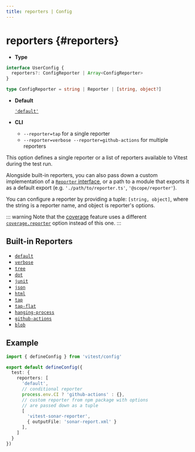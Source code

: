 ```yaml
---
title: reporters | Config
---
```


# reporters <CRoot /> {#reporters}

- **Type**

```ts
interface UserConfig {
  reporters?: ConfigReporter | Array<ConfigReporter>
}

type ConfigReporter = string | Reporter | [string, object?]
```

- **Default**

  [`'default'`](/guide/reporters#default-reporter)
- **CLI**
  - `--reporter=tap` for a single reporter
  - `--reporter=verbose --reporter=github-actions` for multiple reporters

This option defines a single reporter or a list of reporters available to Vitest during the test run.

Alongside built-in reporters, you can also pass down a custom implementation of a [`Reporter` interface](/api/advanced/reporters), or a path to a module that exports it as a default export (e.g. `'./path/to/reporter.ts'`, `'@scope/reporter'`).

You can configure a reporter by providing a tuple: `[string, object]`, where the string is a reporter name, and object is reporter's options.

::: warning
Note that the [coverage](/guide/coverage) feature uses a different [`coverage.reporter`](/config/coverage#reporter) option instead of this one.
:::

## Built-in Reporters

- [`default`](/guide/reporters#default-reporter)
- [`verbose`](/guide/reporters#verbose-reporter)
- [`tree`](/guide/reporters#tree-reporter)
- [`dot`](/guide/reporters#dot-reporter)
- [`junit`](/guide/reporters#junit-reporter)
- [`json`](/guide/reporters#json-reporter)
- [`html`](/guide/reporters#html-reporter)
- [`tap`](/guide/reporters#tap-reporter)
- [`tap-flat`](/guide/reporters#tap-flat-reporter)
- [`hanging-process`](/guide/reporters#hanging-process-reporter)
- [`github-actions`](/guide/reporters#github-actions-reporter)
- [`blob`](/guide/reporters#blob-reporter)

## Example

```ts [vitest.config.ts]
import { defineConfig } from 'vitest/config'

export default defineConfig({
  test: {
    reporters: [
      'default',
      // conditional reporter
      process.env.CI ? 'github-actions' : {},
      // custom reporter from npm package with options
      // are passed down as a tuple
      [
        'vitest-sonar-reporter',
        { outputFile: 'sonar-report.xml' }
      ],
    ]
  }
})
```
